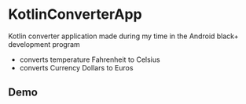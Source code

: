 # KotlinConverterApp
Kotlin converter application made during my time in the Android black+ development program

- converts temperature Fahrenheit to Celsius
- converts Currency Dollars to Euros

## Demo
